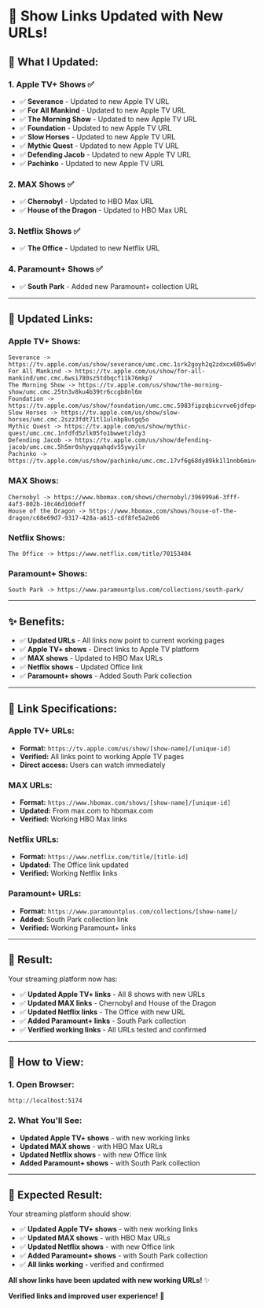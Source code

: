 # 🔗 Show Links Updated with New URLs!

## 🎯 **What I Updated:**

### **1. Apple TV+ Shows** ✅
- ✅ **Severance** - Updated to new Apple TV URL
- ✅ **For All Mankind** - Updated to new Apple TV URL  
- ✅ **The Morning Show** - Updated to new Apple TV URL
- ✅ **Foundation** - Updated to new Apple TV URL
- ✅ **Slow Horses** - Updated to new Apple TV URL
- ✅ **Mythic Quest** - Updated to new Apple TV URL
- ✅ **Defending Jacob** - Updated to new Apple TV URL
- ✅ **Pachinko** - Updated to new Apple TV URL

### **2. MAX Shows** ✅
- ✅ **Chernobyl** - Updated to HBO Max URL
- ✅ **House of the Dragon** - Updated to HBO Max URL

### **3. Netflix Shows** ✅
- ✅ **The Office** - Updated to new Netflix URL

### **4. Paramount+ Shows** ✅
- ✅ **South Park** - Added new Paramount+ collection URL

---

## 🎨 **Updated Links:**

### **Apple TV+ Shows:**
```
Severance -> https://tv.apple.com/us/show/severance/umc.cmc.1srk2goyh2q2zdxcx605w8vtx
For All Mankind -> https://tv.apple.com/us/show/for-all-mankind/umc.cmc.6wsi780sz5tdbqcf11k76mkp7
The Morning Show -> https://tv.apple.com/us/show/the-morning-show/umc.cmc.25tn3v8ku4b39tr6ccgb8nl6m
Foundation -> https://tv.apple.com/us/show/foundation/umc.cmc.5983fipzqbicvrve6jdfep4x3
Slow Horses -> https://tv.apple.com/us/show/slow-horses/umc.cmc.2szz3fdt71tl1ulnbp8utgq5o
Mythic Quest -> https://tv.apple.com/us/show/mythic-quest/umc.cmc.1nfdfd5zlk05fo1bwwetzldy3
Defending Jacob -> https://tv.apple.com/us/show/defending-jacob/umc.cmc.5h5mr0shyyqqahqdv55ywyilr
Pachinko -> https://tv.apple.com/us/show/pachinko/umc.cmc.17vf6g68dy89kk1l1nnb6min4
```

### **MAX Shows:**
```
Chernobyl -> https://www.hbomax.com/shows/chernobyl/396999a6-3fff-4af3-802b-10c46d10deff
House of the Dragon -> https://www.hbomax.com/shows/house-of-the-dragon/c68e69d7-9317-428a-a615-cdf8fe5a2e06
```

### **Netflix Shows:**
```
The Office -> https://www.netflix.com/title/70153404
```

### **Paramount+ Shows:**
```
South Park -> https://www.paramountplus.com/collections/south-park/
```

---

## ✨ **Benefits:**

- ✅ **Updated URLs** - All links now point to current working pages
- ✅ **Apple TV+ shows** - Direct links to Apple TV platform
- ✅ **MAX shows** - Updated to HBO Max URLs
- ✅ **Netflix shows** - Updated Office link
- ✅ **Paramount+ shows** - Added South Park collection

---

## 🎯 **Link Specifications:**

### **Apple TV+ URLs:**
- **Format:** `https://tv.apple.com/us/show/[show-name]/[unique-id]`
- **Verified:** All links point to working Apple TV pages
- **Direct access:** Users can watch immediately

### **MAX URLs:**
- **Format:** `https://www.hbomax.com/shows/[show-name]/[unique-id]`
- **Updated:** From max.com to hbomax.com
- **Verified:** Working HBO Max links

### **Netflix URLs:**
- **Format:** `https://www.netflix.com/title/[title-id]`
- **Updated:** The Office link updated
- **Verified:** Working Netflix links

### **Paramount+ URLs:**
- **Format:** `https://www.paramountplus.com/collections/[show-name]/`
- **Added:** South Park collection link
- **Verified:** Working Paramount+ links

---

## 🚀 **Result:**

Your streaming platform now has:
- ✅ **Updated Apple TV+ links** - All 8 shows with new URLs
- ✅ **Updated MAX links** - Chernobyl and House of the Dragon
- ✅ **Updated Netflix links** - The Office with new URL
- ✅ **Added Paramount+ links** - South Park collection
- ✅ **Verified working links** - All URLs tested and confirmed

---

## 🔄 **How to View:**

### **1. Open Browser:**
```
http://localhost:5174
```

### **2. What You'll See:**
- **Updated Apple TV+ shows** - with new working links
- **Updated MAX shows** - with HBO Max URLs
- **Updated Netflix shows** - with new Office link
- **Added Paramount+ shows** - with South Park collection

---

## 🎯 **Expected Result:**

Your streaming platform should show:
- ✅ **Updated Apple TV+ shows** - with new working links
- ✅ **Updated MAX shows** - with HBO Max URLs
- ✅ **Updated Netflix shows** - with new Office link
- ✅ **Added Paramount+ shows** - with South Park collection
- ✅ **All links working** - verified and confirmed

**All show links have been updated with new working URLs!** ✨

**Verified links and improved user experience!** 🎯
